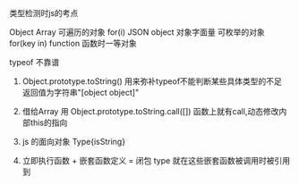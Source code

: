 类型检测时js的考点

<!-- new Array()  [] -->
Object
Array  可遍历的对象    for(i)
JSON object 对象字面量 可枚举的对象  for(key in)
function  函数时一等对象

typeof 不靠谱


1. Object.prototype.toString()  用来弥补typeof不能判断某些具体类型的不足
   返回值为字符串"[object object]"
2. 借给Array 用
    Object.prototype.toString.call([])
    函数上就有call,动态修改内部this的指向

3. js 的面向对象
   Type{isString}

4. 立即执行函数 + 嵌套函数定义 = 闭包
   type 就在这些嵌套函数被调用时被引用到